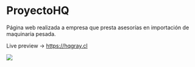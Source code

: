 # ProyectoHQ

Página web realizada a empresa que presta asesorías en importación de maquinaria pesada.

Live preview -> https://hqgray.cl

![](https://i.ibb.co/F0pSLqp/tarjetas.jpg)
